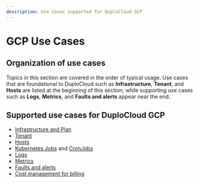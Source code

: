 ```yaml
---
description: Use Cases supported for DuploCloud GCP
---
```


# GCP Use Cases

## Organization of use cases

Topics in this section are covered in the order of typical usage. Use cases that are foundational to DuploCloud such as **Infrastructure**, **Tenant**, and **Hosts** are listed at the beginning of this section; while supporting use cases such as **Logs**, **Metrics**, and **Faults and alerts** appear near the end.&#x20;

## Supported use cases for DuploCloud GCP

* [Infrastructure and Plan](creating-an-infrastructure-and-plan-for-gcp/)
* [Tenant](tenant-environment/)
* [Hosts](hosts-vms.md)
* [Kubernetes Jobs](../../kubernetes-overview/jobs.md) and [CronJobs](../../kubernetes-overview/cronjobs.md)
* [Logs](../../diagnostics-overview/logs.md)
* [Metrics](../../diagnostics-overview/monitoring/)
* [Faults and alerts](../../diagnostics-overview/faults-and-alarms/)
* [Cost management for billing](cost-management/)
